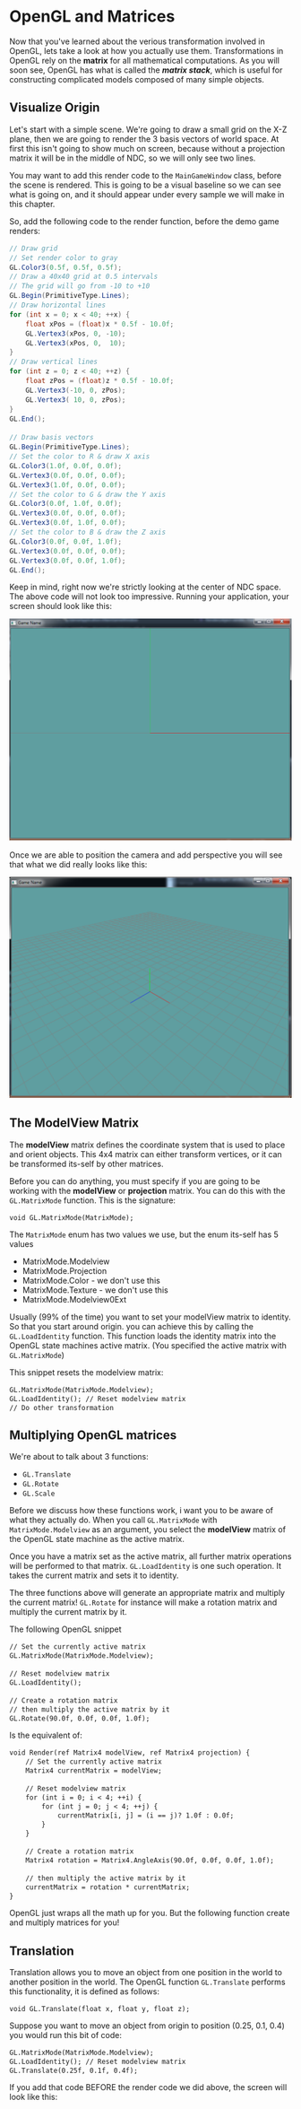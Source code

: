 # OpenGL and Matrices
Now that you've learned about the verious transformation involved in OpenGL, lets take a look at how you actually use them. Transformations in OpenGL rely on the __matrix__ for all mathematical computations. As you will soon see, OpenGL has what is called the ___matrix stack___, which is useful for constructing complicated models composed of many simple objects.

## Visualize Origin
Let's start with a simple scene. We're going to draw a small grid on the X-Z plane, then we are going to render the 3 basis vectors of world space. At first this isn't going to show much on screen, because without a projection matrix it will be in the middle of NDC, so we will only see two lines.

You may want to add this render code to the ```MainGameWindow``` class, before the scene is rendered. This is going to be a visual baseline so we can see what is going on, and it should appear under every sample we will make in this chapter.

So, add the following code to the render function, before the demo game renders:

```cs
// Draw grid
// Set render color to gray
GL.Color3(0.5f, 0.5f, 0.5f);
// Draw a 40x40 grid at 0.5 intervals
// The grid will go from -10 to +10
GL.Begin(PrimitiveType.Lines);
// Draw horizontal lines
for (int x = 0; x < 40; ++x) {
    float xPos = (float)x * 0.5f - 10.0f;
    GL.Vertex3(xPos, 0, -10);
    GL.Vertex3(xPos, 0,  10);
}
// Draw vertical lines
for (int z = 0; z < 40; ++z) {
    float zPos = (float)z * 0.5f - 10.0f;
    GL.Vertex3(-10, 0, zPos);
    GL.Vertex3( 10, 0, zPos);
}
GL.End();

// Draw basis vectors
GL.Begin(PrimitiveType.Lines);
// Set the color to R & draw X axis
GL.Color3(1.0f, 0.0f, 0.0f);
GL.Vertex3(0.0f, 0.0f, 0.0f);
GL.Vertex3(1.0f, 0.0f, 0.0f);
// Set the color to G & draw the Y axis
GL.Color3(0.0f, 1.0f, 0.0f);
GL.Vertex3(0.0f, 0.0f, 0.0f);
GL.Vertex3(0.0f, 1.0f, 0.0f);
// Set the color to B & draw the Z axis
GL.Color3(0.0f, 0.0f, 1.0f);
GL.Vertex3(0.0f, 0.0f, 0.0f);
GL.Vertex3(0.0f, 0.0f, 1.0f);
GL.End();
```

Keep in mind, right now we're strictly looking at the center of NDC space. The above code will not look too impressive. Running your application, your screen should look like this:

![FOR_NOW](fornow.png)

Once we are able to position the camera and add perspective you will see that what we did really looks like this:

![REAL](reality.png)

## The ModelView Matrix
The __modelView__ matrix defines the coordinate system that is used to place and orient objects.
This 4x4 matrix can either transform vertices, or it can be transformed its-self by other matrices. 

Before you can do anything, you must specify if you are going to be working with the __modelView__ or __projection__ matrix. You can do this with the ```GL.MatrixMode``` function. This is the signature:

```
void GL.MatrixMode(MatrixMode);
```

The ```MatrixMode``` enum has two values we use, but the enum its-self has 5 values
* MatrixMode.Modelview
* MatrixMode.Projection
* MatrixMode.Color - we don't use this
* MatrixMode.Texture - we don't use this
* MatrixMode.Modelview0Ext

Usually (99% of the time) you want to set your modelView matrix to identity. So that you start around origin. you can achieve this by calling the ```GL.LoadIdentity``` function. This function loads the identity matrix into the OpenGL state machines active matrix. (You specified the active matrix with ```GL.MatrixMode```)

This snippet resets the modelview matrix:
```
GL.MatrixMode(MatrixMode.Modelview);
GL.LoadIdentity(); // Reset modelview matrix
// Do other transformation
```

## Multiplying OpenGL matrices
We're about to talk about 3 functions:

* ```GL.Translate```
* ```GL.Rotate```
* ```GL.Scale```

Before we discuss how these functions work, i want you to be aware of what they actually do. When you call ```GL.MatrixMode``` with ```MatrixMode.Modelview``` as an argument, you select the __modelView__ matrix of the OpenGL state machine as the active matrix.

Once you have a matrix set as the active matrix, all further matrix operations will be performed to that matrix. ```GL.LoadIdentity``` is one such operation. It takes the current matrix and sets it to identity.

The three functions above will generate an appropriate matrix and multiply the current matrix! ```GL.Rotate``` for instance will make a rotation matrix and multiply the current matrix by it.

The following OpenGL snippet

```
// Set the currently active matrix
GL.MatrixMode(MatrixMode.Modelview);

// Reset modelview matrix
GL.LoadIdentity();

// Create a rotation matrix
// then multiply the active matrix by it
GL.Rotate(90.0f, 0.0f, 0.0f, 1.0f);
```

Is the equivalent of:

```
void Render(ref Matrix4 modelView, ref Matrix4 projection) {
    // Set the currently active matrix
    Matrix4 currentMatrix = modelView;
    
    // Reset modelview matrix
    for (int i = 0; i < 4; ++i) {
        for (int j = 0; j < 4; ++j) {
            currentMatrix[i, j] = (i == j)? 1.0f : 0.0f;
        }
    }
    
    // Create a rotation matrix
    Matrix4 rotation = Matrix4.AngleAxis(90.0f, 0.0f, 0.0f, 1.0f);
    
    // then multiply the active matrix by it
    currentMatrix = rotation * currentMatrix;
}
```

OpenGL just wraps all the math up for you. But the following function create and multiply matrices for you!

## Translation
Translation allows you to move an object from one position in the world to another position in the world. The OpenGL function ```GL.Translate``` performs this functionality, it is defined as follows:

```
void GL.Translate(float x, float y, float z);
```

Suppose you want to move an object from origin to position (0.25, 0.1, 0.4) you would run this bit of code:

```
GL.MatrixMode(MatrixMode.Modelview);
GL.LoadIdentity(); // Reset modelview matrix
GL.Translate(0.25f, 0.1f, 0.4f);
```

If you add that code BEFORE the render code we did above, the screen will look like this: